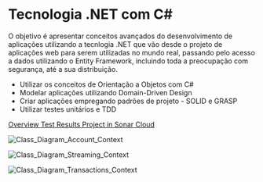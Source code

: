 # Tecnologia .NET com C#

O objetivo é apresentar conceitos avançados do desenvolvimento de aplicações utilizando a tecnlogia .NET que vão desde o projeto de aplicações web para serem utilizadas no mundo real, passando pelo acesso a dados utilizando o Entity Framework, incluindo toda a preocupação com segurança, até a sua distribuição.

* Utilizar os conceitos de Orientação a Objetos com C#
* Modelar aplicações utilizando Domain-Driven Design
* Criar aplicações empregando padrões de projeto - SOLID e GRASP
* Utilizar testes unitários e TDD

[Overview Test Results Project in Sonar Cloud](https://sonarcloud.io/project/overview?id=alexfariakof_Infnet_Tecnologia_.NET_23E4_2) 


![Class_Diagram_Account_Context](https://github.com/alexfariakof/Infnet_Tecnologia_.NET_23E4_2/assets/42475620/2c13ba19-292c-4f55-8eba-b1a223f5f371)

![Class_Diagram_Streaming_Context](https://github.com/alexfariakof/Infnet_Tecnologia_.NET_23E4_2/assets/42475620/3903a8f1-d3f7-4db7-ad58-27397e0f32ff)

![Class_Diagram_Transactions_Context](https://github.com/alexfariakof/Infnet_Tecnologia_.NET_23E4_2/assets/42475620/527a9668-5b4c-4dc3-ba80-ad8ca2fec94c)
